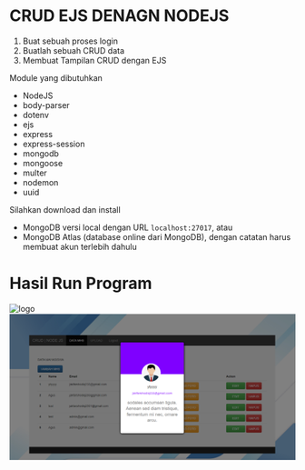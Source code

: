 # CRUD EJS DENAGN NODEJS
1. Buat sebuah proses login
2. Buatlah sebuah CRUD data
3. Membuat Tampilan CRUD dengan EJS

Module yang dibutuhkan
- NodeJS
- body-parser
- dotenv
- ejs
- express
- express-session
- mongodb
- mongoose
- multer
- nodemon
- uuid

Silahkan download dan install 
- MongoDB versi local dengan URL `localhost:27017`, atau
- MongoDB Atlas (database online dari MongoDB), dengan catatan harus membuat akun terlebih dahulu

# Hasil Run Program
![logo](https://github.com/jakfarshodiq230/crudEJS_nodeJS/tree/main/public/assets/login.png "title-1") 
![logo](https://github.com/jakfarshodiq230/crudEJS_nodeJS/blob/main/public/assets/card.png "title-2")
